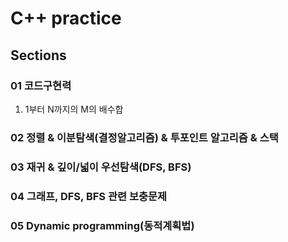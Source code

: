 # C++ practice

## Sections

### 01 코드구현력
1. 1부터 N까지의 M의 배수합

### 02 정렬 & 이분탐색(결정알고리즘) & 투포인트 알고리즘 & 스택

### 03 재귀 & 깊이/넓이 우선탐색(DFS, BFS)

### 04 그래프, DFS, BFS 관련 보충문제

### 05 Dynamic programming(동적계획법)
